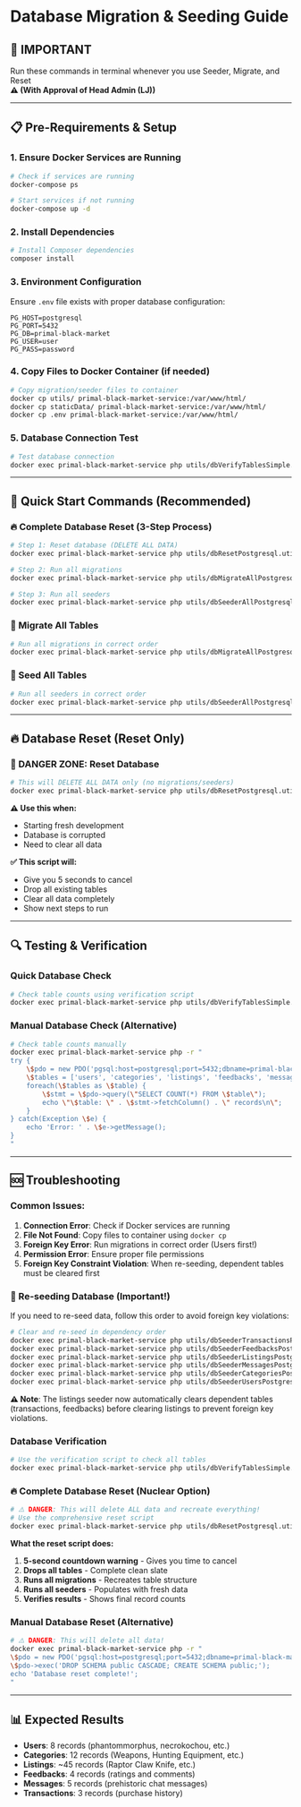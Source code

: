 # Database Migration & Seeding Guide

## 🚨 IMPORTANT
Run these commands in terminal whenever you use Seeder, Migrate, and Reset  
**⚠️ (With Approval of Head Admin (LJ))**

---

## 📋 Pre-Requirements & Setup

### 1. **Ensure Docker Services are Running**
```bash
# Check if services are running
docker-compose ps

# Start services if not running
docker-compose up -d
```

### 2. **Install Dependencies**
```bash
# Install Composer dependencies
composer install
```

### 3. **Environment Configuration**
Ensure `.env` file exists with proper database configuration:
```
PG_HOST=postgresql
PG_PORT=5432
PG_DB=primal-black-market
PG_USER=user
PG_PASS=password
```

### 4. **Copy Files to Docker Container** (if needed)
```bash
# Copy migration/seeder files to container
docker cp utils/ primal-black-market-service:/var/www/html/
docker cp staticData/ primal-black-market-service:/var/www/html/
docker cp .env primal-black-market-service:/var/www/html/
```

### 5. **Database Connection Test**
```bash
# Test database connection
docker exec primal-black-market-service php utils/dbVerifyTablesSimple.util.php
```

---

## 🚀 Quick Start Commands (Recommended)

### **🔥 Complete Database Reset (3-Step Process)**
```bash
# Step 1: Reset database (DELETE ALL DATA)
docker exec primal-black-market-service php utils/dbResetPostgresql.util.php

# Step 2: Run all migrations 
docker exec primal-black-market-service php utils/dbMigrateAllPostgresql.util.php

# Step 3: Run all seeders
docker exec primal-black-market-service php utils/dbSeederAllPostgresql.util.php
```

### **🧱 Migrate All Tables**
```bash
# Run all migrations in correct order
docker exec primal-black-market-service php utils/dbMigrateAllPostgresql.util.php
```

### **🌱 Seed All Tables**
```bash
# Run all seeders in correct order
docker exec primal-black-market-service php utils/dbSeederAllPostgresql.util.php
```

---

## 🔥 Database Reset (Reset Only)

### **🚨 DANGER ZONE: Reset Database**
```bash
# This will DELETE ALL DATA only (no migrations/seeders)
docker exec primal-black-market-service php utils/dbResetPostgresql.util.php
```

**⚠️ Use this when:**
- Starting fresh development
- Database is corrupted
- Need to clear all data

**✅ This script will:**
- Give you 5 seconds to cancel
- Drop all existing tables
- Clear all data completely
- Show next steps to run


---

## 🔍 Testing & Verification

### **Quick Database Check**
```bash
# Check table counts using verification script
docker exec primal-black-market-service php utils/dbVerifyTablesSimple.util.php
```

### **Manual Database Check** (Alternative)
```bash
# Check table counts manually
docker exec primal-black-market-service php -r "
try {
    \$pdo = new PDO('pgsql:host=postgresql;port=5432;dbname=primal-black-market', 'user', 'password');
    \$tables = ['users', 'categories', 'listings', 'feedbacks', 'messages', 'transactions'];
    foreach(\$tables as \$table) {
        \$stmt = \$pdo->query(\"SELECT COUNT(*) FROM \$table\");
        echo \"\$table: \" . \$stmt->fetchColumn() . \" records\n\";
    }
} catch(Exception \$e) {
    echo 'Error: ' . \$e->getMessage();
}
"
```

---

## 🆘 Troubleshooting

### **Common Issues:**
1. **Connection Error**: Check if Docker services are running
2. **File Not Found**: Copy files to container using `docker cp`
3. **Foreign Key Error**: Run migrations in correct order (Users first!)
4. **Permission Error**: Ensure proper file permissions
5. **Foreign Key Constraint Violation**: When re-seeding, dependent tables must be cleared first

### **🔄 Re-seeding Database (Important!)**
If you need to re-seed data, follow this order to avoid foreign key violations:

```bash
# Clear and re-seed in dependency order
docker exec primal-black-market-service php utils/dbSeederTransactionsPostgresql.util.php
docker exec primal-black-market-service php utils/dbSeederFeedbacksPostgresql.util.php  
docker exec primal-black-market-service php utils/dbSeederListingsPostgresql.util.php
docker exec primal-black-market-service php utils/dbSeederMessagesPostgresql.util.php
docker exec primal-black-market-service php utils/dbSeederCategoriesPostgresql.util.php
docker exec primal-black-market-service php utils/dbSeederUsersPostgresql.util.php
```

**⚠️ Note**: The listings seeder now automatically clears dependent tables (transactions, feedbacks) before clearing listings to prevent foreign key violations.

### **Database Verification**
```bash
# Use the verification script to check all tables
docker exec primal-black-market-service php utils/dbVerifyTablesSimple.util.php
```

### **🔥 Complete Database Reset** (Nuclear Option)
```bash
# ⚠️ DANGER: This will delete ALL data and recreate everything!
# Use the comprehensive reset script
docker exec primal-black-market-service php utils/dbResetPostgresql.util.php
```

**What the reset script does:**
1. **5-second countdown warning** - Gives you time to cancel
2. **Drops all tables** - Complete clean slate
3. **Runs all migrations** - Recreates table structure  
4. **Runs all seeders** - Populates with fresh data
5. **Verifies results** - Shows final record counts

### **Manual Database Reset** (Alternative)
```bash
# ⚠️ DANGER: This will delete all data!
docker exec primal-black-market-service php -r "
\$pdo = new PDO('pgsql:host=postgresql;port=5432;dbname=primal-black-market', 'user', 'password');
\$pdo->exec('DROP SCHEMA public CASCADE; CREATE SCHEMA public;');
echo 'Database reset complete!';
"
```

---

## 📊 Expected Results
- **Users**: 8 records (phantommorphus, necrokochou, etc.)
- **Categories**: 12 records (Weapons, Hunting Equipment, etc.)
- **Listings**: ~45 records (Raptor Claw Knife, etc.)
- **Feedbacks**: 4 records (ratings and comments)
- **Messages**: 5 records (prehistoric chat messages)
- **Transactions**: 3 records (purchase history)